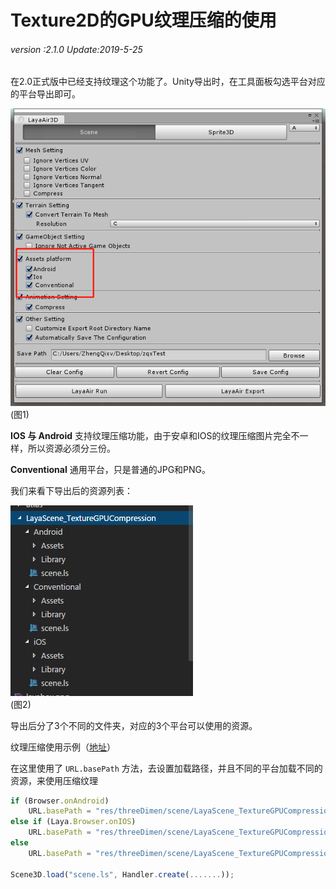 # Texture2D的GPU纹理压缩的使用

###### *version :2.1.0   Update:2019-5-25*

在2.0正式版中已经支持纹理这个功能了。Unity导出时，在工具面板勾选平台对应的平台导出即可。

![](img/1.png)<br>(图1)

**IOS 与  Android**	支持纹理压缩功能，由于安卓和IOS的纹理压缩图片完全不一样，所以资源必须分三份。

**Conventional**    通用平台，只是普通的JPG和PNG。

我们来看下导出后的资源列表：

![](img/2.png)<br>(图2)

导出后分了3个不同的文件夹，对应的3个平台可以使用的资源。

纹理压缩使用示例（[地址](https://layaair.ldc.layabox.com/demo2/?language=ch&category=3d&group=Texture&name=TextureGPUCompression)）

在这里使用了 `URL.basePath` 方法，去设置加载路径，并且不同的平台加载不同的资源，来使用压缩纹理

```typescript
if (Browser.onAndroid)
    URL.basePath = "res/threeDimen/scene/LayaScene_TextureGPUCompression/Android/";
else if (Laya.Browser.onIOS)
   	URL.basePath = "res/threeDimen/scene/LayaScene_TextureGPUCompression/IOS/";
else
    URL.basePath = "res/threeDimen/scene/LayaScene_TextureGPUCompression/Conventional/";

Scene3D.load("scene.ls", Handler.create(.......));
```

